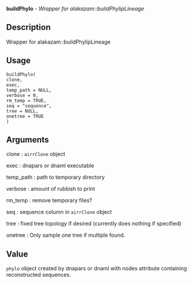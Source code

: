 **buildPhylo** - *Wrapper for alakazam::buildPhylipLineage*

Description
--------------------

Wrapper for alakazam::buildPhylipLineage


Usage
--------------------
```
buildPhylo(
clone,
exec,
temp_path = NULL,
verbose = 0,
rm_temp = TRUE,
seq = "sequence",
tree = NULL,
onetree = TRUE
)
```

Arguments
-------------------

clone
:   `airrClone` object

exec
:   dnapars or dnaml executable

temp_path
:   path to temporary directory

verbose
:   amount of rubbish to print

rm_temp
:   remove temporary files?

seq
:   sequence column in `airrClone` object

tree
:   fixed tree topology if desired (currently does nothing
if specified)

onetree
:   Only sample one tree if multiple found.




Value
-------------------

`phylo` object created by dnapars or dnaml with nodes attribute
containing reconstructed sequences.









